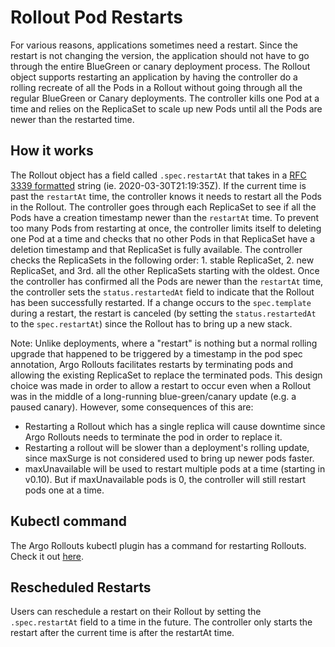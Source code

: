 # Rollout Pod Restarts

For various reasons, applications sometimes need a restart. Since the restart is not changing the 
version, the application should not have to go through the entire BlueGreen or canary deployment 
process. The Rollout object supports restarting an application by having the controller do a rolling
recreate of all the Pods in a Rollout without going through all the regular BlueGreen or Canary 
deployments. The controller kills one Pod at a time and relies on the ReplicaSet to scale up new
Pods until all the Pods are newer than the restarted time.

## How it works

The Rollout object has a field called `.spec.restartAt` that takes in a 
[RFC 3339 formatted](https://tools.ietf.org/html/rfc3339) string (ie. 2020-03-30T21:19:35Z). If the
current time is past the `restartAt` time, the controller knows it needs to restart all the Pods in
the Rollout. The controller goes through each ReplicaSet to see if all the Pods have a creation
timestamp newer than the `restartAt` time. To prevent too many Pods from restarting at once, the
controller limits itself to deleting one Pod at a time and checks that no other Pods in that
ReplicaSet have a deletion timestamp and that ReplicaSet is fully available.  The controller checks
the ReplicaSets in the following order: 1. stable ReplicaSet, 2. new ReplicaSet, and 3rd. all the
other ReplicaSets starting with the oldest. Once the controller has confirmed all the Pods are newer
than the `restartAt` time, the controller sets the `status.restartedAt` field to indicate that the
Rollout has been successfully restarted. If a change occurs to the `spec.template` during a restart,
the restart is canceled (by setting the `status.restartedAt` to the `spec.restartAt`) since the
Rollout has to bring up a new stack.

Note: Unlike deployments, where a "restart" is nothing but a normal rolling upgrade that happened to
be triggered by a timestamp in the pod spec annotation, Argo Rollouts facilitates restarts by
terminating pods and allowing the existing ReplicaSet to replace the terminated pods. This design
choice was made in order to allow a restart to occur even when a Rollout was in the middle of a
long-running blue-green/canary update (e.g. a paused canary). However, some consequences of this are:

* Restarting a Rollout which has a single replica will cause downtime since Argo Rollouts needs to
  terminate the pod in order to replace it.
* Restarting a rollout will be slower than a deployment's rolling update, since maxSurge is not
  considered used to bring up newer pods faster.
* maxUnavailable will be used to restart multiple pods at a time (starting in v0.10). But if
  maxUnavailable pods is 0, the controller will still restart pods one at a time.


## Kubectl command

The Argo Rollouts kubectl plugin has a command for restarting Rollouts. Check it out
[here](../generated/kubectl-argo-rollouts/kubectl-argo-rollouts_restart.md).

## Rescheduled Restarts

Users can reschedule a restart on their Rollout by setting the `.spec.restartAt` field to a time in
the future. The controller only starts the restart after the current time is after the restartAt
time. 
